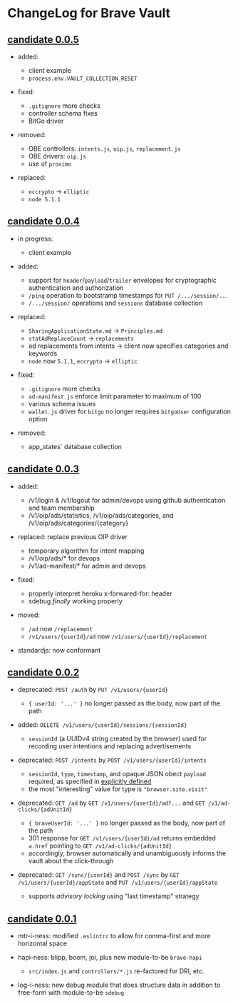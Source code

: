 # ChangeLog for Brave Vault

## [candidate 0.0.5]()

* added:
    * client example
    * `process.env.VAULT_COLLECTION_RESET`

* fixed:
    * `.gitignore` more checks
    * controller schema fixes
    * BitGo driver

* removed:
    * OBE controllers: `intents.js`, `oip.js`, `replacement.js`
    * OBE drivers: `oip.js`
    * use of `proximo`

* replaced:
    * `eccrypto` -> `elliptic`
    * `node 5.1.1`


## [candidate 0.0.4](https://github.com/brave/vault/commit/447b9efb4c7dbf308c57d056346d2d61da35f3ed)

* in progress:
    * client example

* added:
    * support for `header`/`payload`/`trailer` envelopes for cryptographic authentication and authorization
    * `/ping` operation to bootstramp timestamps for `PUT /.../session/...`
    * `/.../session/` operations and `sessions` database collection

* replaced:
    * `SharingApplicationState.md` -> `Principles.md`
    * `statAdReplaceCount` -> `replacements`
    * ad replacements from intents -> client now specifies categories and keywords
    * `node` now `5.1.1`, `eccrypto` -> `elliptic`

* fixed:
    * `.gitignore` more checks
    * `ad-manifest.js` enforce limit parameter to maximum of 100
    * various schema issues
    * `wallet.js` driver for `bitgo` no longer requires `bitgoUser` configuration option

* removed:
    * app_states` database collection


## [candidate 0.0.3](https://github.com/brave/vault/commit/dee106a36a80227b1ec7a49b31aa734fc85c5ee1)

* added:
    * /v1/login & /v1/logout for admin/devops using github authentication and team membership
    * /v1/oip/ads/statistics, /v1/oip/ads/categories, and /v1/oip/ads/categories/{category}

* replaced: replace previous OIP driver
    * temporary algorithm for intent mapping
    * /v1/oip/ads/* for devops
    * /v1/ad-manifest/* for admin and devops

* fixed:
    * properly interpret heroku x-forwared-for: header
    * sdebug _finally_ working properly

* moved:
    * `/ad` now `/replacement`
    * `/v1/users/{userId}/ad` now `/v1/users/{userId}/replacement`

* standardjs: now conformant


## [candidate 0.0.2](https://github.com/brave/vault/commit/0d286b7484a168a3f0d7958a8155b3414376a1ef)

* deprecated: `POST /auth` by `PUT /v1/users/{userId}`
    * `{ userId: '...' }` no longer passed as the body, now part of the path

* added: `DELETE /v1/users/{userId}/sessions/{sessionId}`
    * `sessionId` (a UUIDv4 string created by the browser) used for recording user intentions and replacing advertisements

* deprecated: `POST /intents` by `POST /v1/users/{userId}/intents`
    * `sessionId`, `type`, `timestamp`, and opaque JSON obect `payload` required,
      as specified in [explicitly defined](https://github.com/brave/vault/wiki/Intents)
    * the most "interesting" value for type is `"browser.site.visit"`

* deprecated: `GET /ad` by `GET /v1/users/{userId}/ad?...` and `GET /v1/ad-clicks/{adUnitId}`
    * `{ braveUserId: '...' }` no longer passed as the body, now part of the path
    * 301 response for `GET /v1/users/{userId}/ad` returns embedded `a.href` pointing to `GET /v1/ad-clicks/{adUnitId}`
    * accordingly, browser automatically and unambiguously informs the vault about the click-through

* deprecated: `GET /sync/{userId}` and `POST /sync` by `GET /v1/users/{userId}/appState` and `PUT /v1/users/{userId}/appState`
    * supports _advisory locking_ using "last timestamp" strategy


## [candidate 0.0.1](https://github.com/brave/vault/commit/e462354cb52a474a1dfb8fe87ab05aee1e8b56df)

* mtr-i-ness: modified `.eslintrc` to allow for comma-first and more horizontal space

* hapi-ness: blipp, boom, joi, plus new module-to-be `brave-hapi`

    * `src/index.js` and `controllers/*.js` re-factored for DRI, etc.

* log-i-ness: new debug module that does structure data in addition to free-form with module-to-be `sdebug`
